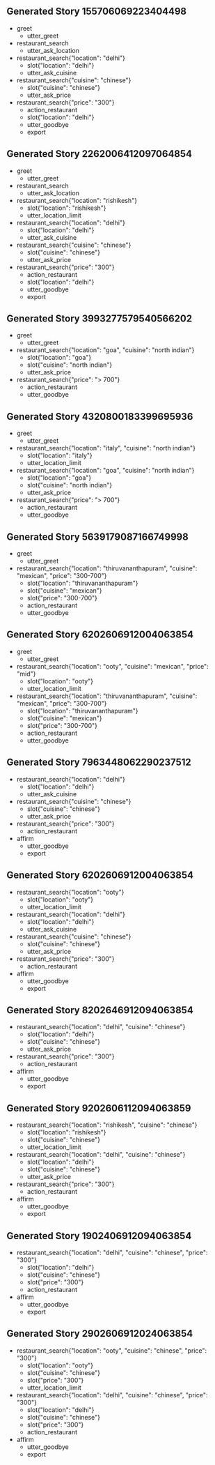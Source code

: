 ## Generated Story 155706069223404498
* greet
    - utter_greet
* restaurant_search
    - utter_ask_location
* restaurant_search{"location": "delhi"}
    - slot{"location": "delhi"}
    - utter_ask_cuisine
* restaurant_search{"cuisine": "chinese"}
    - slot{"cuisine": "chinese"}
    - utter_ask_price
* restaurant_search{"price": "300"}
    - action_restaurant
    - slot{"location": "delhi"}
    - utter_goodbye
    - export

## Generated Story 2262006412097064854
* greet
    - utter_greet
* restaurant_search
    - utter_ask_location
* restaurant_search{"location": "rishikesh"}
    - slot{"location": "rishikesh"}
	- utter_location_limit
* restaurant_search{"location": "delhi"}
    - slot{"location": "delhi"}
    - utter_ask_cuisine
* restaurant_search{"cuisine": "chinese"}
    - slot{"cuisine": "chinese"}
    - utter_ask_price
* restaurant_search{"price": "300"}
    - action_restaurant
    - slot{"location": "delhi"}
    - utter_goodbye
    - export

## Generated Story 3993277579540566202
* greet
    - utter_greet
* restaurant_search{"location": "goa", "cuisine": "north indian"}
    - slot{"location": "goa"}
    - slot{"cuisine": "north indian"}
    - utter_ask_price
* restaurant_search{"price": "> 700"}
    - action_restaurant
    - utter_goodbye

## Generated Story 4320800183399695936
* greet
    - utter_greet
* restaurant_search{"location": "italy", "cuisine": "north indian"}
    - slot{"location": "italy"}
	- utter_location_limit
* restaurant_search{"location": "goa", "cuisine": "north indian"}
    - slot{"location": "goa"}
    - slot{"cuisine": "north indian"}
    - utter_ask_price
* restaurant_search{"price": "> 700"}
    - action_restaurant
    - utter_goodbye

## Generated Story 5639179087166749998
* greet
    - utter_greet
* restaurant_search{"location": "thiruvananthapuram", "cuisine": "mexican", "price": "300-700"}
    - slot{"location": "thiruvananthapuram"}
    - slot{"cuisine": "mexican"}
    - slot{"price": "300-700"}
    - action_restaurant
    - utter_goodbye

## Generated Story 6202606912004063854
* greet
    - utter_greet
* restaurant_search{"location": "ooty", "cuisine": "mexican", "price": "mid"}
    - slot{"location": "ooty"}
	- utter_location_limit
* restaurant_search{"location": "thiruvananthapuram", "cuisine": "mexican", "price": "300-700"}
    - slot{"location": "thiruvananthapuram"}
    - slot{"cuisine": "mexican"}
    - slot{"price": "300-700"}
    - action_restaurant
    - utter_goodbye


## Generated Story 7963448062290237512
* restaurant_search{"location": "delhi"}
    - slot{"location": "delhi"}
    - utter_ask_cuisine
* restaurant_search{"cuisine": "chinese"}
    - slot{"cuisine": "chinese"}
    - utter_ask_price
* restaurant_search{"price": "300"}
    - action_restaurant
* affirm
    - utter_goodbye
    - export

## Generated Story 6202606912004063854
* restaurant_search{"location": "ooty"}
    - slot{"location": "ooty"}
	- utter_location_limit
* restaurant_search{"location": "delhi"}
    - slot{"location": "delhi"}
    - utter_ask_cuisine
* restaurant_search{"cuisine": "chinese"}
    - slot{"cuisine": "chinese"}
    - utter_ask_price
* restaurant_search{"price": "300"}
    - action_restaurant
* affirm
    - utter_goodbye
    - export

## Generated Story 8202646912094063854
* restaurant_search{"location": "delhi", "cuisine": "chinese"}
    - slot{"location": "delhi"}
    - slot{"cuisine": "chinese"}
    - utter_ask_price
* restaurant_search{"price": "300"}
    - action_restaurant
* affirm
    - utter_goodbye
    - export

## Generated Story 9202606112094063859
* restaurant_search{"location": "rishikesh", "cuisine": "chinese"}
    - slot{"location": "rishikesh"}
    - slot{"cuisine": "chinese"}
    - utter_location_limit
* restaurant_search{"location": "delhi", "cuisine": "chinese"}
    - slot{"location": "delhi"}
    - slot{"cuisine": "chinese"}
    - utter_ask_price
* restaurant_search{"price": "300"}
    - action_restaurant
* affirm
    - utter_goodbye
    - export

## Generated Story 1902406912094063854
* restaurant_search{"location": "delhi", "cuisine": "chinese", "price": "300"}
    - slot{"location": "delhi"}
    - slot{"cuisine": "chinese"}
    - slot{"price": "300"}
    - action_restaurant
* affirm
    - utter_goodbye
    - export

## Generated Story 2902606912024063854
* restaurant_search{"location": "ooty", "cuisine": "chinese", "price": "300"}
    - slot{"location": "ooty"}
    - slot{"cuisine": "chinese"}
    - slot{"price": "300"}
    - utter_location_limit
* restaurant_search{"location": "delhi", "cuisine": "chinese", "price": "300"}
    - slot{"location": "delhi"}
    - slot{"cuisine": "chinese"}
    - slot{"price": "300"}
    - action_restaurant
* affirm
    - utter_goodbye
    - export